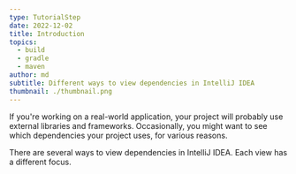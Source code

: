 ```yaml
---
type: TutorialStep
date: 2022-12-02
title: Introduction
topics:
  - build
  - gradle
  - maven
author: md
subtitle: Different ways to view dependencies in IntelliJ IDEA
thumbnail: ./thumbnail.png
---
```


If you're working on a real-world application, your project will probably use external libraries and frameworks. Occasionally, you might want to see which dependencies your project uses, for various reasons.

There are several ways to view dependencies in IntelliJ IDEA. Each view has a different focus.
